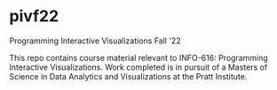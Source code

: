 # pivf22
Programming Interactive Visualizations Fall '22

This repo contains course material relevant to INFO-616: Programming Interactive Visualizations.
Work completed is in pursuit of a Masters of Science in Data Analytics and Visualizations at the Pratt Institute.
